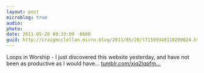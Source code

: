 ```yaml
---
layout: post
microblog: true
audio: 
photo: 
date: 2011-05-20 09:33:09 -0600
guid: http://craigmcclellan.micro.blog/2011/05/20/t71599348110209024.html
---
```

Loops in Worship - I just discovered this website yesterday, and have not been as productive as I would have... [tumblr.com/xiq2lqpfm...](http://tumblr.com/xiq2lqpfmv)
